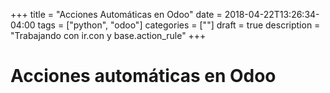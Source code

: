 +++
title = "Acciones Automáticas en Odoo"
date = 2018-04-22T13:26:34-04:00
tags = ["python", "odoo"]
categories = [""]
draft = true
description = "Trabajando con ir.con y base.action_rule"
+++

# Acciones automáticas en Odoo
